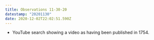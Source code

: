 ```yaml
---
title: Observations 11-30-20
datestamp: "20201130"
date: 2020-12-02T22:02:51.590Z
---
```

- YouTube search showing a video as having been published in 1754.
